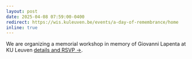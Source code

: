 ```yaml
---
layout: post
date: 2025-04-08 07:59:00-0400
redirect: https://wis.kuleuven.be/events/a-day-of-remembrance/home
inline: true
---
```


We are organizing a memorial workshop in memory of Giovanni Lapenta at KU Leuven [details and RSVP ->](https://wis.kuleuven.be/events/a-day-of-remembrance/home).